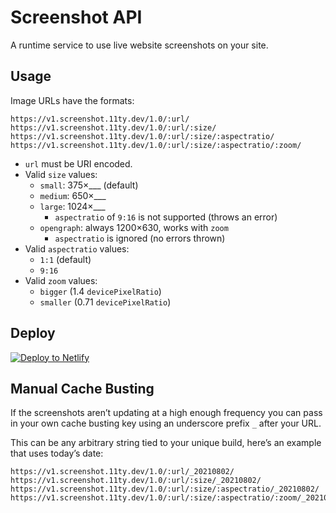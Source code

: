 # Screenshot API

A runtime service to use live website screenshots on your site.

## Usage

Image URLs have the formats:

```
https://v1.screenshot.11ty.dev/1.0/:url/
https://v1.screenshot.11ty.dev/1.0/:url/:size/
https://v1.screenshot.11ty.dev/1.0/:url/:size/:aspectratio/
https://v1.screenshot.11ty.dev/1.0/:url/:size/:aspectratio/:zoom/
```

* `url` must be URI encoded.
* Valid `size` values:
  * `small`: 375×___ (default)
  * `medium`: 650×___
  * `large`: 1024×___
    * `aspectratio` of `9:16` is not supported (throws an error)
  * `opengraph`: always 1200×630, works with `zoom`
    * `aspectratio` is ignored (no errors thrown)
* Valid `aspectratio` values:
  * `1:1` (default)
  * `9:16`
* Valid `zoom` values:
  * `bigger` (1.4 `devicePixelRatio`)
  * `smaller` (0.71 `devicePixelRatio`)

## Deploy

<a href="https://app.netlify.com/start/deploy?repository=https://github.com/11ty/api-screenshot
"><img src="https://www.netlify.com/img/deploy/button.svg" border="0" alt="Deploy to Netlify"></a>

## Manual Cache Busting

If the screenshots aren’t updating at a high enough frequency you can pass in your own cache busting key using an underscore prefix `_` after your URL.

This can be any arbitrary string tied to your unique build, here’s an example that uses today’s date:

```
https://v1.screenshot.11ty.dev/1.0/:url/_20210802/
https://v1.screenshot.11ty.dev/1.0/:url/:size/_20210802/
https://v1.screenshot.11ty.dev/1.0/:url/:size/:aspectratio/_20210802/
https://v1.screenshot.11ty.dev/1.0/:url/:size/:aspectratio/:zoom/_20210802/
```